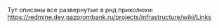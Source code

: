 Тут описаны все развернутые в рнд приколюхи:
https://redmine.dev.gazprombank.ru/projects/infrastructure/wiki/Links